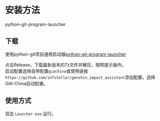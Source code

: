 # 安装方法

python-git-program-launcher

## 下载

使用python-git项目通用启动器[python-git-program-launcher](https://github.com/infstellar/python-git-program-launcher)

点击Release，下载最新版本的7z文件并解压，按照提示操作。\
启动配置选择自带配置`giachina`或使用链接`https://github.com/infstellar/genshin_impact_assistant`添加配置，选择GIA-China启动配置。

## 使用方式

双击 `Launcher.exe` 运行。

